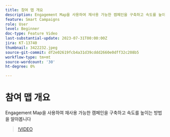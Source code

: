 ```yaml
---
title: 참여 맵 개요
description: Engagement Map을 사용하여 재사용 가능한 캠페인을 구축하고 속도를 높이는 방법을 알아봅니다
feature: Smart Campaigns
role: User
level: Beginner
doc-type: Feature Video
last-substantial-update: 2023-07-31T00:00:00Z
jira: KT-13740
thumbnail: 3422232.jpeg
source-git-commit: df2e02619fcb4a31d39cddd2660e0dff32c208b5
workflow-type: tm+mt
source-wordcount: '30'
ht-degree: 0%

---
```



# 참여 맵 개요

Engagement Map을 사용하여 재사용 가능한 캠페인을 구축하고 속도를 높이는 방법을 알아봅니다

>[!VIDEO](https://video.tv.adobe.com/v/3422232/?learn=on)
